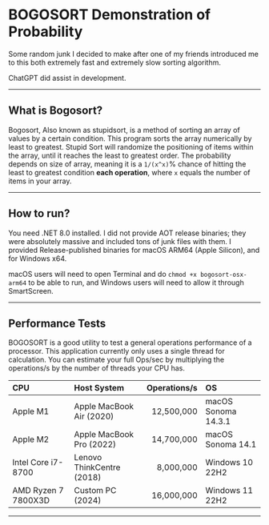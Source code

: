# BOGOSORT Demonstration of Probability
Some random junk I decided to make after one of my friends introduced me to this both extremely fast and extremely slow sorting algorithm. 

ChatGPT did assist in development.

---

## What is Bogosort?
Bogosort, Also known as stupidsort, is a method of sorting an array of values by a certain condition. This program sorts the array numerically by least to greatest. Stupid Sort will randomize the positioning of items within the array, until it reaches the least to greatest order. The probability depends on size of array, meaning it is a ``1/(x^x)``% chance of hitting the least to greatest condition **each operation**, where ``x`` equals the number of items in your array.

---

## How to run?
You need .NET 8.0 installed. I did not provide AOT release binaries; they were absolutely massive and included tons of junk files with them. I provided Release-published binaries for macOS ARM64 (Apple Silicon), and for Windows x64.

macOS users will need to open Terminal and do ``chmod +x bogosort-osx-arm64`` to be able to run, and Windows users will need to allow it through SmartScreen.

---

## Performance Tests
BOGOSORT is a good utility to test a general operations performance of a processor. This application currently only uses a single thread for calculation. You can estimate your full Ops/sec by multiplying the operations/s by the number of threads your CPU has.

| CPU         | Host System  | Operations/s  | OS |
| :---        | :---         |          ---: | :--- |
| Apple M1    | Apple MacBook Air (2020) |12,500,000| macOS Sonoma 14.3.1 |
| Apple M2    | Apple MacBook Pro (2022) |14,700,000| macOS Sonoma 14.1 |
| Intel Core i7-8700| Lenovo ThinkCentre (2018) |8,000,000| Windows 10 22H2 |
| AMD Ryzen 7 7800X3D | Custom PC (2024) | 16,000,000 | Windows 11 22H2 |

---
